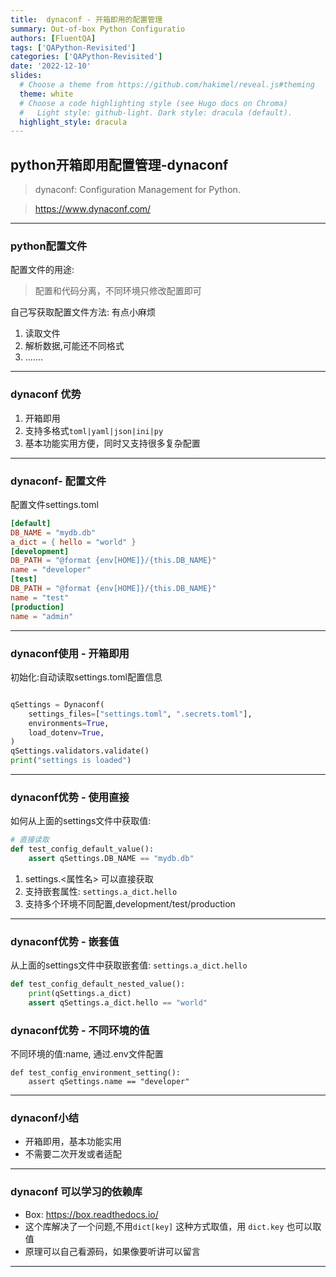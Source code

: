 ```yaml
---
title:  dynaconf - 开箱即用的配置管理
summary: Out-of-box Python Configuratio
authors: [FluentQA]
tags: ['QAPython-Revisited']
categories: ['QAPython-Revisited']
date: '2022-12-10'
slides:
  # Choose a theme from https://github.com/hakimel/reveal.js#theming
  theme: white
  # Choose a code highlighting style (see Hugo docs on Chroma)
  #   Light style: github-light. Dark style: dracula (default).
  highlight_style: dracula
---
```


## python开箱即用配置管理-dynaconf


> dynaconf: Configuration Management for Python.
   
> https://www.dynaconf.com/

--- 

###  python配置文件

配置文件的用途: 
> 配置和代码分离，不同环境只修改配置即可

自己写获取配置文件方法: 有点小麻烦
1. 读取文件
2. 解析数据,可能还不同格式
3. .......

---


### dynaconf 优势

1. 开箱即用
2. 支持多格式```toml|yaml|json|ini|py```
3. 基本功能实用方便，同时又支持很多复杂配置

---

### dynaconf- 配置文件
配置文件settings.toml
```toml
[default]
DB_NAME = "mydb.db"
a_dict = { hello = "world" }
[development]
DB_PATH = "@format {env[HOME]}/{this.DB_NAME}"
name = "developer"
[test]
DB_PATH = "@format {env[HOME]}/{this.DB_NAME}"
name = "test"
[production]
name = "admin"
```

--- 

### dynaconf使用 - 开箱即用

初始化:自动读取settings.toml配置信息

```python

qSettings = Dynaconf(
    settings_files=["settings.toml", ".secrets.toml"],
    environments=True,
    load_dotenv=True,
)
qSettings.validators.validate()
print("settings is loaded")
```
--- 
### dynaconf优势 - 使用直接
如何从上面的settings文件中获取值:
```python
# 直接读取
def test_config_default_value(): 
    assert qSettings.DB_NAME == "mydb.db"
```
1. settings.<属性名> 可以直接获取
2. 支持嵌套属性: ```settings.a_dict.hello```
4. 支持多个环境不同配置,development/test/production
---

### dynaconf优势 - 嵌套值

从上面的settings文件中获取嵌套值: ```settings.a_dict.hello```
```python
def test_config_default_nested_value():
    print(qSettings.a_dict)
    assert qSettings.a_dict.hello == "world"
```

### dynaconf优势 - 不同环境的值

不同环境的值:name, 通过.env文件配置

```
def test_config_environment_setting():
    assert qSettings.name == "developer"
```

--- 

### dynaconf小结

- 开箱即用，基本功能实用
- 不需要二次开发或者适配

---
### dynaconf 可以学习的依赖库

- Box: https://box.readthedocs.io/
- 这个库解决了一个问题,不用```dict[key]```   这种方式取值，用 ```dict.key``` 也可以取值
- 原理可以自己看源码，如果像要听讲可以留言

---